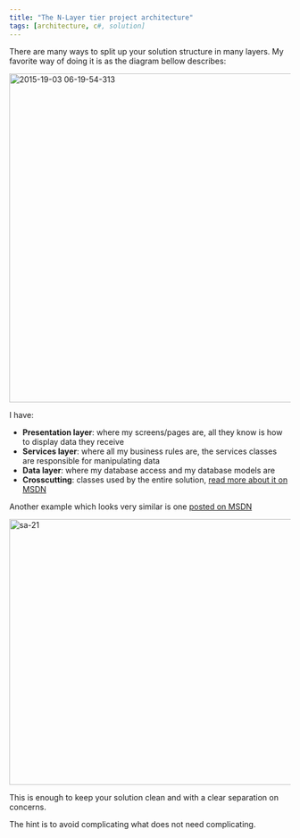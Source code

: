 ```yaml
---
title: "The N-Layer tier project architecture"
tags: [architecture, c#, solution]
---
```


There are many ways to split up your solution structure in many layers. My favorite way of doing it is as the diagram bellow describes:

<a href="https://brunolm.files.wordpress.com/2015/03/2015-19-03-06-19-54-313.png"><img class="alignnone wp-image-59 size-full" src="https://brunolm.files.wordpress.com/2015/03/2015-19-03-06-19-54-313.png" alt="2015-19-03 06-19-54-313" width="726" height="589" /></a>

<!--more-->I have:
<ul>
	<li><strong>Presentation layer</strong>: where my screens/pages are, all they know is how to display data they receive</li>
	<li><strong>Services layer</strong>: where all my business rules are, the services classes are responsible for manipulating data</li>
	<li><strong>Data layer</strong>: where my database access and my database models are</li>
	<li><strong>Crosscutting</strong>: classes used by the entire solution, <a title="Crosscutting concerns" href="https://msdn.microsoft.com/en-us/library/ee658105.aspx" target="_blank">read more about it on MSDN</a></li>
</ul>
Another example which looks very similar is one <a title="Traditional N-Layer Tier" href="https://code.msdn.microsoft.com/windowsdesktop/Traditional-N-tier-80f841c2" target="_blank">posted on MSDN</a>

<a href="https://brunolm.files.wordpress.com/2015/03/sa-21.png"><img class="alignnone wp-image-60 size-full" src="https://brunolm.files.wordpress.com/2015/03/sa-21.png" alt="sa-21" width="565" height="476" /></a>

This is enough to keep your solution clean and with a clear separation on concerns.

The hint is to avoid complicating what does not need complicating.
